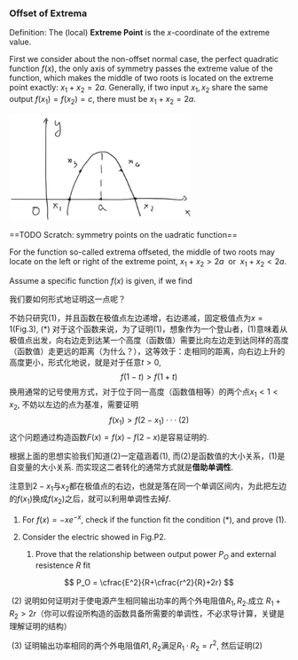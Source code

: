 ### Offset of Extrema

Definition: The (local) **Extreme Point** is the $x$-coordinate of the extreme value.

First we consider about the non-offset normal case, the perfect quadratic function $f(x)$, the only axis of symmetry passes the extreme value of the function, which makes the middle of two roots is located on the extreme point exactly: $x_1 + x_2 = 2a$. Generally, if two input $x_1, x_2$ share the same output $f(x_1) = f(x_2) = c$, there must be $x_1 + x_2 = 2a$.

<img src="Symmetry points of quadratic function.png" alt="Sketch 3" style="zoom:40%;" />

==TODO Scratch: symmetry points on the uadratic function==

For the function so-called extrema offseted, the middle of two roots may locate on the left or right of the extreme point, $x_1+x_2 > 2a \ \ \text{or}\ \  x_1+x_2<2a$.

Assume a specific function $f(x)$ is given, if we find 

我们要如何形式地证明这一点呢？

不妨只研究(1)，并且函数在极值点左边递增，右边递减，固定极值点为$x=1$(Fig.3), (*) 对于这个函数来说，为了证明(1)，想象作为一个登山者，(1)意味着从极值点出发，向右边走到达某一个高度（函数值）需要比向左边走到达同样的高度（函数值）走更远的距离（为什么？），这等效于：走相同的距离，向右边上升的高度更小，形式化地说，就是对于任意$t>0$,
$$
f(1-t)>f(1+t)
$$
换用通常的记号使用方式，对于位于同一高度（函数值相等）的两个点$x_1<1<x_2$, 不妨以左边的点为基准，需要证明
$$
f(x_1) > f(2-x_1)  ··· (2)
$$
这个问题通过构造函数$F(x) = f(x) - f(2-x)$是容易证明的.

根据上面的思想实验我们知道(2)一定蕴涵着(1), 而(2)是函数值的大小关系，(1)是自变量的大小关系. 而实现这二者转化的通常方式就是**借助单调性**.

注意到$2-x_1$与$x_2$都在极值点的右边，也就是落在同一个单调区间内，为此把左边的$f(x_1)$换成$f(x_2)$之后，就可以利用单调性去掉$f$.



1. For $f(x) = -xe^{-x}$, check if the function fit the condition (*), and prove (1).

2. Consider the electric showed in Fig.P2.

   1) Prove that the relationship between output power $P_O$ and external resistence $R$ fit

$$
P_O = \cfrac{E^2}{R+\cfrac{r^2}{R}+2r}
$$

​	(2) 说明如何证明对于使电源产生相同输出功率的两个外电阻值$R_1,R_2$.成立 $R_1+R_2>2r$（你可以假设所构造的函数具备所需要的单调性，不必求导计算，关键是理解证明的结构）

​	(3) 证明输出功率相同的两个外电阻值$R1, R_2$满足$R_1·R_2 = r^2$, 然后证明(2)

